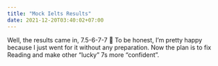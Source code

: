 ```yaml
---
title: "Mock Ielts Results"
date: 2021-12-20T03:40:02+07:00
---
```


Well, the results came in, 7.5-6-7-7 🙂 To be honest, I’m pretty happy because I just went for it without any preparation. Now the plan is to fix Reading and make other “lucky” 7s more “confident”.
